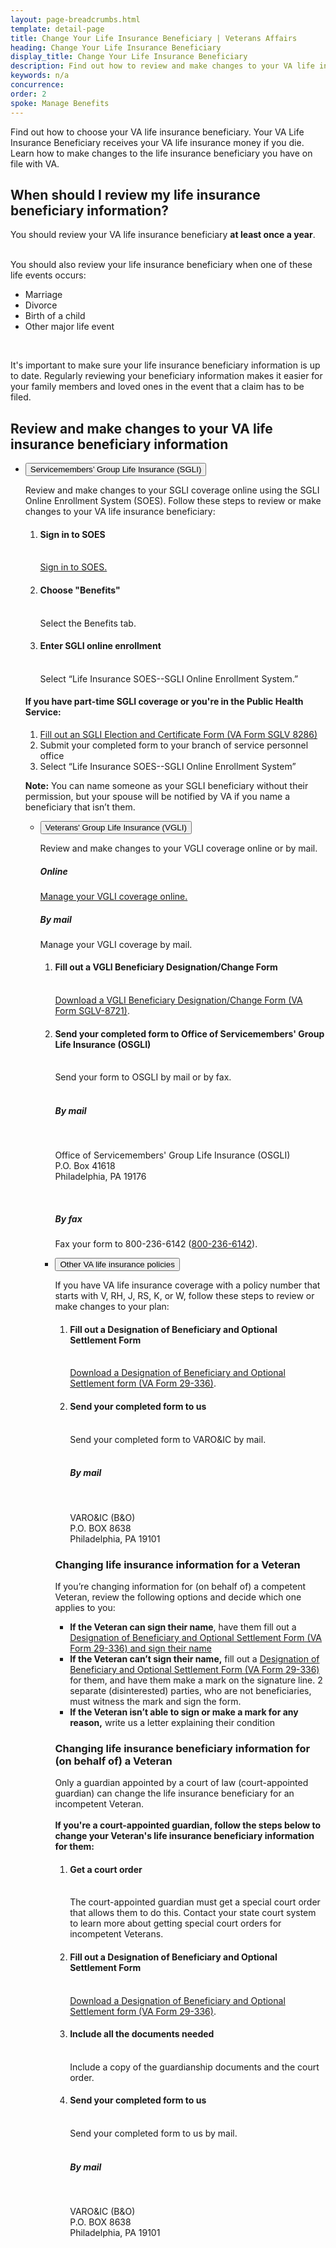 ```yaml
---
layout: page-breadcrumbs.html
template: detail-page
title: Change Your Life Insurance Beneficiary | Veterans Affairs
heading: Change Your Life Insurance Beneficiary
display_title: Change Your Life Insurance Beneficiary
description: Find out how to review and make changes to your VA life insurance coverage. Learn how to review and change your VA life insurance beneficiary.
keywords: n/a
concurrence: 
order: 2
spoke: Manage Benefits
---
```

<div class="va-introtext">

Find out how to choose your VA life insurance beneficiary. Your VA Life Insurance Beneficiary receives your VA life insurance money if you die. Learn how to make changes to the life insurance beneficiary you have on file with VA. 

</div>

## When should I review my life insurance beneficiary information? 

You should review your VA life insurance beneficiary <strong>at least once a year</strong>. <br><br>

You should also review your life insurance beneficiary when one of these life events occurs:

- Marriage
- Divorce
- Birth of a child
- Other major life event
<br>

It's important to make sure your life insurance beneficiary information is up to date. Regularly reviewing your beneficiary information makes it easier for your family members and loved ones in the event that a claim has to be filed.

## Review and make changes to your VA life insurance beneficiary information

<ul class="usa-accordion" aria-multiselectable="true">
<li>
<button class="usa-button-unstyled usa-accordion-button" aria-controls="update-sgli">Servicemembers’ Group Life Insurance (SGLI)</button>
<div id="update-sgli" class="usa-accordion-content">
  

Review and make changes to your SGLI coverage online using the SGLI Online Enrollment System (SOES). Follow these steps to review or make changes to your VA life insurance beneficiary:

<ol class="process">
  <li class="process-step list-one"><h4>Sign in to SOES</h4><br><a href="https://milconnect.dmdc.osd.mil/milconnect/">Sign in to SOES.</a></li>
  <li class="process-step list-two"><h4>Choose "Benefits"</h4><br> Select the Benefits tab.</li>
  <li class="process-step list-three"><h4>Enter SGLI online enrollment</h4><br> Select “Life Insurance SOES--SGLI Online Enrollment System.”</li>
</ol>

#### If you have part-time SGLI coverage or you're in the Public Health Service:

<ol class="process">
  <li class="process-step list-one"><a href="https://www.benefits.va.gov/INSURANCE/forms/8286.htmServicemembers’ Group Life Insurance Election and Certificate">Fill out an SGLI Election and Certificate Form (VA Form SGLV 8286)</a></li>
  <li class="process-step list-two">Submit your completed form to your branch of service personnel office</li>
  <li class="process-step list-three">Select “Life Insurance SOES--SGLI Online Enrollment System”</li>
</ol>

**Note:** You can name someone as your SGLI beneficiary without their permission, but your spouse will be notified by VA if you name a beneficiary that isn’t them.


</div>
</li>

<ul class="usa-accordion" aria-multiselectable="true">
<li>
<button class="usa-button-unstyled usa-accordion-button" aria-controls="update-vgli">Veterans' Group Life Insurance (VGLI)</button>
<div id="update-vgli" class="usa-accordion-content">
  
  Review and make changes to your VGLI coverage online or by mail. 
  
  <h5>Online</h5>
  
  [Manage your VGLI coverage online.](https://ssologin.prudential.com/app/giosgli/Login.fcc?TYPE=33554433&REALMOID=06-000eb2bc-e833-1efc-9d9b-348e307ff004&GUID=&SMAUTHREASON=0&METHOD=GET&SMAGENTNAME=giosgli&TARGET=-SM-HTTPS%3a%2f%2fgiosgli%2eprudential%2ecom%2fosgli%2fController%2flogin%3faction%3dreturn)
  
  <h5>By mail</h5>
  
  Manage your VGLI coverage by mail. 
  
 <ol class="process">
  <li class="process-step list-one"><h4>Fill out a VGLI Beneficiary Designation/Change Form</h4><br>
    <a href="https://www.benefits.va.gov/INSURANCE/forms/8721.htm">Download a VGLI Beneficiary Designation/Change Form (VA Form SGLV-8721)</a>.</li>
  <li class="process-step list-two"><h4>Send your completed form to Office of Servicemembers' Group Life Insurance (OSGLI)</h4><br>
    Send your form to OSGLI by mail or by fax.
    <br>
    <br>
    <h5>By mail</h5>
    <br>
    <p class="va-address-block">
    Office of Servicemembers' Group Life Insurance (OSGLI)<br>
    P.O. Box 41618<br>
    Philadelphia, PA 19176<br>
</p>
    <br>
    <h5>By fax</h5>
    Fax your form to 800-236-6142 (<a href="tel:+18002366142">800-236-6142</a>).
  </li>
</ol>
</div>
</li>

<ul class="usa-accordion" aria-multiselectable="true">
<li>
<button class="usa-button-unstyled usa-accordion-button" aria-controls="update-other">Other VA life insurance policies</button>
<div id="update-other" class="usa-accordion-content">
  
  If you have VA life insurance coverage with a policy number that starts with V, RH, J, RS, K, or W, follow these steps to review or make changes to your plan:
  
  <ol class="process">
  <li class="process-step list-one"><h4>Fill out a Designation of Beneficiary and Optional Settlement Form</h4><br>
    <a href="https://www.benefits.va.gov/INSURANCE/forms/29-336.htm">Download a Designation of Beneficiary and Optional Settlement form (VA Form 29-336)</a>.</li>
  <li class="process-step list-two"><h4>Send your completed form to us</h4><br>
    Send your completed form to VARO&IC by mail.
    <br>
    <br>
    <h5>By mail</h5>
    <br>
    <p class="va-address-block">
    VARO&IC (B&O)<br>
    P.O. BOX 8638<br>
    Philadelphia, PA 19101<br>
</p>
 
  </li>
</ol>

<h3>Changing life insurance information for a Veteran</h3>

If you’re changing information for (on behalf of) a competent Veteran, review the following options and decide which one applies to you: <br>

- <strong>If the Veteran can sign their name</strong>, have them fill out a [Designation of Beneficiary and Optional Settlement Form (VA Form 29-336) and sign their name](https://www.benefits.va.gov/INSURANCE/forms/29-336.htm)<br>
- <strong>If the Veteran can’t sign their name,</strong> fill out a [Designation of Beneficiary and Optional Settlement Form (VA Form 29-336)](https://www.benefits.va.gov/INSURANCE/forms/29-336.htm) for them, and have them make a mark on the signature line. 2 separate (disinterested) parties, who are not beneficiaries, must witness the mark and sign the form.<br>
- <strong>If the Veteran isn’t able to sign or make a mark for any reason,</strong> write us a letter explaining their condition
 
<h3>Changing life insurance beneficiary information for (on behalf of) a Veteran</h3>

Only a guardian appointed by a court of law (court-appointed guardian) can change the life insurance beneficiary for an incompetent Veteran. <br><br><strong>If you're a court-appointed guardian, follow the steps below to change your Veteran's life insurance beneficiary information for them:</strong> 

<ol class="process">
  <li class="process-step list-one"><h4>Get a court order</h4><br>
   The court-appointed guardian must get a special court order that allows them to do this. Contact your state court system to learn more about getting special court orders for incompetent Veterans.</li>
  <li class="process-step list-two"><h4>Fill out a Designation of Beneficiary and Optional Settlement Form</h4><br>
  <a href="https://www.benefits.va.gov/INSURANCE/forms/29-336.htm">Download a Designation of Beneficiary and Optional Settlement form (VA Form 29-336)</a>.</li>
 <li class="process-step list-three"><h4>Include all the documents needed</h4><br>
   Include a copy of the guardianship documents and the court order.</li>
   <li class="process-step list-four"><h4>Send your completed form to us</h4><br>
    Send your completed form to us by mail.
    <br>
    <br>
    <h5>By mail</h5>
    <br>
    <p class="va-address-block">
    VARO&IC (B&O)<br>
    P.O. BOX 8638<br>
    Philadelphia, PA 19101<br>
</p>
 
  </li>
</ol>
 
</li>
</div>
  
  





